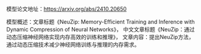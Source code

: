 模型论文地址：https://arxiv.org/abs/2410.20650

模型概述：文章标题《NeuZip: Memory-Efficient Training and Inference with Dynamic Compression of Neural Networks》，
中文文章标题《NeuZip：通过动态压缩神经网络实现内存高效的训练和推理》，
文章内容：提出NeuZip方法，通过动态压缩技术减少神经网络训练与推理的内存需求。
